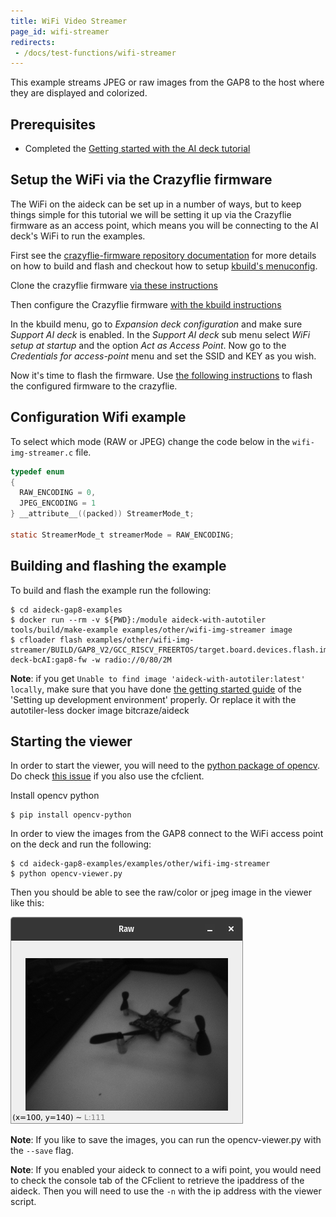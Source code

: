 ```yaml
---
title: WiFi Video Streamer
page_id: wifi-streamer
redirects:
 - /docs/test-functions/wifi-streamer
---
```


This example streams JPEG or raw images from the GAP8 to the host where they are displayed and
colorized.

## Prerequisites

* Completed the [Getting started with the AI deck tutorial](https://www.bitcraze.io/documentation/tutorials/getting-started-with-aideck/)

## Setup the WiFi via the Crazyflie firmware
The WiFi on the aideck can be set up in a number of ways,
but to keep things simple for this tutorial we will be setting it up
via the Crazyflie firmware as an access point, which means you will be
connecting to the AI deck's WiFi to run the examples.

First see the [crazyflie-firmware repository documentation](https://www.bitcraze.io/documentation/repository/crazyflie-firmware/master/building-and-flashing/build/) for more details on how to build and flash and checkout how to setup [kbuild's menuconfig](https://www.bitcraze.io/documentation/repository/crazyflie-firmware/master/development/kbuild/).

Clone the crazyflie firmware [via these instructions](https://www.bitcraze.io/documentation/repository/crazyflie-firmware/master/building-and-flashing/build/#cloning)

Then configure the Crazyflie firmware [with the kbuild instructions](https://www.bitcraze.io/documentation/repository/crazyflie-firmware/master/development/kbuild/)

In the kbuild menu, go to *Expansion deck configuration* and make sure *Support AI deck*
is enabled. In the *Support AI deck* sub menu select *WiFi setup at startup* and the option *Act as Access Point*. Now go to the *Credentials for access-point*
menu and set the SSID and KEY as you wish.

Now it's time to flash the firmware. Use [the following instructions](https://www.bitcraze.io/documentation/repository/crazyflie-firmware/master/building-and-flashing/build/#flashing) to flash the configured firmware to the crazyflie.


## Configuration Wifi example

To select which mode (RAW or JPEG) change the code below in the ```wifi-img-streamer.c``` file.

```c
typedef enum
{
  RAW_ENCODING = 0,
  JPEG_ENCODING = 1
} __attribute__((packed)) StreamerMode_t;

static StreamerMode_t streamerMode = RAW_ENCODING;
```

## Building and flashing the example

To build and flash the example run the following:

```shell
$ cd aideck-gap8-examples
$ docker run --rm -v ${PWD}:/module aideck-with-autotiler tools/build/make-example examples/other/wifi-img-streamer image
$ cfloader flash examples/other/wifi-img-streamer/BUILD/GAP8_V2/GCC_RISCV_FREERTOS/target.board.devices.flash.img deck-bcAI:gap8-fw -w radio://0/80/2M
```

**Note**: if you get `Unable to find image 'aideck-with-autotiler:latest' locally`, make sure that you have done [the getting started guide](https://www.bitcraze.io/documentation/tutorials/getting-started-with-aideck/) of the 'Setting up development environment' properly. Or replace it with the autotiler-less docker image bitcraze/aideck


## Starting the viewer

In order to start the viewer, you will need to the [python package of opencv](https://pypi.org/project/opencv-python/?msclkid=d7172048cae011ecb4ebefc85fe0fc45). Do check [this issue](https://github.com/bitcraze/crazyflie-clients-python/issues/611) if you also use the cfclient.

Install opencv python

```shell
$ pip install opencv-python
```

In order to view the images from the GAP8 connect to the WiFi access point on the deck and
run the following:

```shell
$ cd aideck-gap8-examples/examples/other/wifi-img-streamer
$ python opencv-viewer.py
```

Then you should be able to see the raw/color or jpeg image in the viewer like this:

![opencv viewer](/docs/images/viewer.png)

**Note**: If you like to save the images, you can run the opencv-viewer.py with the `--save` flag.

**Note**: If you enabled your aideck to connect to a wifi point, you would need to check the console tab of the CFclient to retrieve the ipaddress of the aideck. Then you will need to use the `-n` with the ip address with the viewer script.
